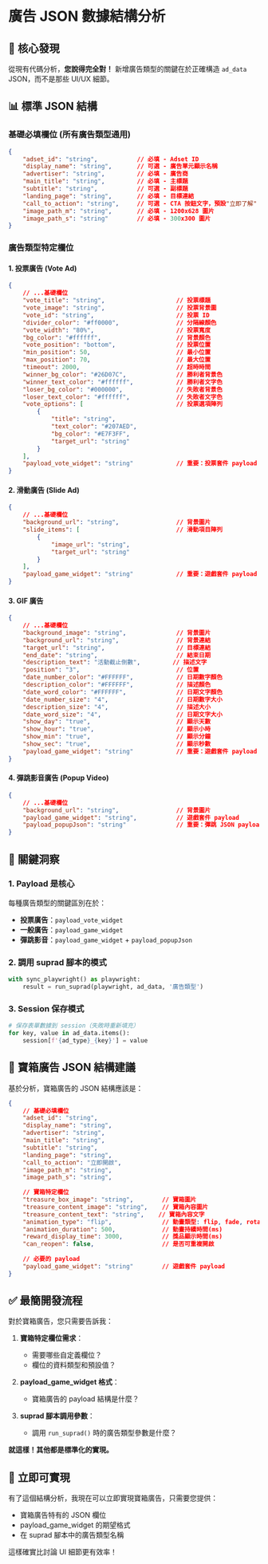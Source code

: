 # 廣告 JSON 數據結構分析

## 🎯 核心發現

從現有代碼分析，**您說得完全對！** 新增廣告類型的關鍵在於正確構造 `ad_data` JSON，而不是那些 UI/UX 細節。

## 📊 標準 JSON 結構

### 基礎必填欄位 (所有廣告類型通用)
```json
{
    "adset_id": "string",           // 必填 - Adset ID
    "display_name": "string",       // 可選 - 廣告單元顯示名稱  
    "advertiser": "string",         // 必填 - 廣告商
    "main_title": "string",         // 必填 - 主標題
    "subtitle": "string",           // 可選 - 副標題
    "landing_page": "string",       // 必填 - 目標連結
    "call_to_action": "string",     // 可選 - CTA 按鈕文字，預設"立即了解"
    "image_path_m": "string",       // 必填 - 1200x628 圖片
    "image_path_s": "string"        // 必填 - 300x300 圖片
}
```

### 廣告類型特定欄位

#### 1. 投票廣告 (Vote Ad)
```json
{
    // ...基礎欄位
    "vote_title": "string",                    // 投票標題
    "vote_image": "string",                    // 投票背景圖
    "vote_id": "string",                       // 投票 ID
    "divider_color": "#ff0000",                // 分隔線顏色
    "vote_width": "80%",                       // 投票寬度
    "bg_color": "#ffffff",                     // 背景顏色
    "vote_position": "bottom",                 // 投票位置
    "min_position": 50,                        // 最小位置
    "max_position": 70,                        // 最大位置
    "timeout": 2000,                           // 超時時間
    "winner_bg_color": "#26D07C",              // 勝利者背景色
    "winner_text_color": "#ffffff",            // 勝利者文字色
    "loser_bg_color": "#000000",               // 失敗者背景色
    "loser_text_color": "#ffffff",             // 失敗者文字色
    "vote_options": [                          // 投票選項陣列
        {
            "title": "string",
            "text_color": "#207AED",
            "bg_color": "#E7F3FF", 
            "target_url": "string"
        }
    ],
    "payload_vote_widget": "string"            // 重要：投票套件 payload
}
```

#### 2. 滑動廣告 (Slide Ad)
```json
{
    // ...基礎欄位
    "background_url": "string",                // 背景圖片
    "slide_items": [                           // 滑動項目陣列
        {
            "image_url": "string",
            "target_url": "string"
        }
    ],
    "payload_game_widget": "string"            // 重要：遊戲套件 payload
}
```

#### 3. GIF 廣告
```json
{
    // ...基礎欄位
    "background_image": "string",              // 背景圖片
    "background_url": "string",                // 背景連結
    "target_url": "string",                    // 目標連結
    "end_date": "string",                      // 結束日期
    "description_text": "活動截止倒數",         // 描述文字
    "position": "3",                           // 位置
    "date_number_color": "#FFFFFF",            // 日期數字顏色
    "description_color": "#FFFFFF",            // 描述顏色
    "date_word_color": "#FFFFFF",              // 日期文字顏色
    "date_number_size": "4",                   // 日期數字大小
    "description_size": "4",                   // 描述大小
    "date_word_size": "4",                     // 日期文字大小
    "show_day": "true",                        // 顯示天數
    "show_hour": "true",                       // 顯示小時
    "show_min": "true",                        // 顯示分鐘
    "show_sec": "true",                        // 顯示秒數
    "payload_game_widget": "string"            // 重要：遊戲套件 payload
}
```

#### 4. 彈跳影音廣告 (Popup Video)
```json
{
    // ...基礎欄位
    "background_url": "string",                // 背景圖片
    "payload_game_widget": "string",           // 遊戲套件 payload
    "payload_popupJson": "string"              // 重要：彈跳 JSON payload
}
```

## 🔑 關鍵洞察

### 1. Payload 是核心
每種廣告類型的關鍵區別在於：
- **投票廣告**：`payload_vote_widget`
- **一般廣告**：`payload_game_widget` 
- **彈跳影音**：`payload_game_widget` + `payload_popupJson`

### 2. 調用 suprad 腳本的模式
```python
with sync_playwright() as playwright:
    result = run_suprad(playwright, ad_data, '廣告類型')
```

### 3. Session 保存模式
```python
# 保存表單數據到 session（失敗時重新填充）
for key, value in ad_data.items():
    session[f'{ad_type}_{key}'] = value
```

## 🎁 寶箱廣告 JSON 結構建議

基於分析，寶箱廣告的 JSON 結構應該是：

```json
{
    // 基礎必填欄位
    "adset_id": "string",
    "display_name": "string", 
    "advertiser": "string",
    "main_title": "string",
    "subtitle": "string",
    "landing_page": "string",
    "call_to_action": "立即開啟",
    "image_path_m": "string",
    "image_path_s": "string",
    
    // 寶箱特定欄位
    "treasure_box_image": "string",        // 寶箱圖片
    "treasure_content_image": "string",    // 寶箱內容圖片
    "treasure_content_text": "string",    // 寶箱內容文字
    "animation_type": "flip",              // 動畫類型: flip, fade, rotate
    "animation_duration": 500,             // 動畫持續時間(ms)
    "reward_display_time": 3000,           // 獎品顯示時間(ms)
    "can_reopen": false,                   // 是否可重複開啟
    
    // 必要的 payload
    "payload_game_widget": "string"        // 遊戲套件 payload
}
```

## ✅ 最簡開發流程

對於寶箱廣告，您只需要告訴我：

1. **寶箱特定欄位需求**：
   - 需要哪些自定義欄位？
   - 欄位的資料類型和預設值？

2. **payload_game_widget 格式**：
   - 寶箱廣告的 payload 結構是什麼？

3. **suprad 腳本調用參數**：
   - 調用 `run_suprad()` 時的廣告類型參數是什麼？

**就這樣！其他都是標準化的實現。**

## 🚀 立即可實現

有了這個結構分析，我現在可以立即實現寶箱廣告，只需要您提供：
- 寶箱廣告特有的 JSON 欄位
- payload_game_widget 的期望格式
- 在 suprad 腳本中的廣告類型名稱

這樣確實比討論 UI 細節更有效率！